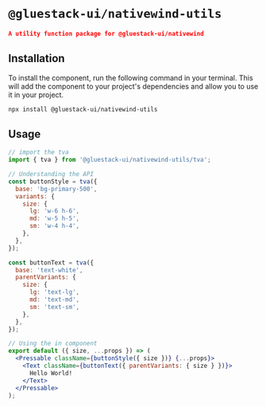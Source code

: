 # `@gluestack-ui/nativewind-utils`

```json
A utility function package for @gluestack-ui/nativewind
```

## Installation

To install the component, run the following command in your terminal. This will add the component to your project's dependencies and allow you to use it in your project.

```sh
npx install @gluestack-ui/nativewind-utils
```

## Usage

```jsx
// import the tva
import { tva } from '@gluestack-ui/nativewind-utils/tva';

// Understanding the API
const buttonStyle = tva({
  base: 'bg-primary-500',
  variants: {
    size: {
      lg: 'w-6 h-6',
      md: 'w-5 h-5',
      sm: 'w-4 h-4',
    },
  },
});

const buttonText = tva({
  base: 'text-white',
  parentVariants: {
    size: {
      lg: 'text-lg',
      md: 'text-md',
      sm: 'text-sm',
    },
  },
});

// Using the in component
export default ({ size, ...props }) => (
  <Pressable className={buttonStyle({ size })} {...props}>
    <Text className={buttonText({ parentVariants: { size } })}>
      Hello World!
    </Text>
  </Pressable>
);
```
